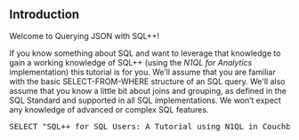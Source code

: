## Introduction

Welcome to Querying JSON with SQL++!

If you know something about SQL and want to leverage that knowledge to
gain a working knowledge of SQL++ (using the *N1QL for Analytics*
implementation) this tutorial is for you. We’ll assume that you are
familiar with the basic SELECT-FROM-WHERE structure of an SQL query.
We'll also assume that you know a little bit about joins and grouping,
as defined in the SQL Standard and supported in all SQL
implementations.
We won’t expect any knowledge of advanced or complex SQL features.

<pre id="example">
SELECT "SQL++ for SQL Users: A Tutorial using N1QL in Couchbase" AS Greeting
</pre>

